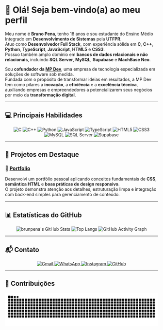 # 👋 Olá! Seja bem-vindo(a) ao meu perfil

Meu nome é **Bruno Pena**, tenho 18 anos e sou estudante do Ensino Médio Integrado em **Desenvolvimento de Sistemas** pela **UTFPR**.  
Atuo como **Desenvolvedor Full Stack**, com experiência sólida em **C**, **C++**, **Python**, **TypeScript**, **JavaScript**, **HTML5** e **CSS3**.  
Possuo também amplo domínio em **bancos de dados relacionais e não relacionais**, incluindo **SQL Server**, **MySQL**, **Supabase** e **MachBase Neo**.

Sou **cofundador da [MP Dev](https://github.com/MP-Developing)**, uma empresa de tecnologia especializada em soluções de software sob medida.  
Fundada com o propósito de transformar ideias em resultados, a MP Dev tem como pilares a **inovação**, a **eficiência** e a **excelência técnica**, auxiliando empresas e empreendedores a potencializarem seus negócios por meio da **transformação digital**.

---

## 💻 Principais Habilidades

<div align="center">
    <img src="https://cdn.jsdelivr.net/gh/devicons/devicon/icons/c/c-original.svg" width="40" height="40" alt="C"/>
    <img src="https://cdn.jsdelivr.net/gh/devicons/devicon/icons/cplusplus/cplusplus-original.svg" width="40" height="40" alt="C++"/>
    <img src="https://cdn.jsdelivr.net/gh/devicons/devicon/icons/python/python-original.svg" width="40" height="40" alt="Python"/>
    <img src="https://cdn.jsdelivr.net/gh/devicons/devicon/icons/javascript/javascript-original.svg" width="40" height="40" alt="JavaScript"/>
    <img src="https://cdn.jsdelivr.net/gh/devicons/devicon/icons/typescript/typescript-original.svg" width="40" height="40" alt="TypeScript"/>
    <img src="https://cdn.jsdelivr.net/gh/devicons/devicon/icons/html5/html5-original.svg" width="40" height="40" alt="HTML5"/>
    <img src="https://cdn.jsdelivr.net/gh/devicons/devicon/icons/css3/css3-original.svg" width="40" height="40" alt="CSS3"/>
    <img src="https://cdn.jsdelivr.net/gh/devicons/devicon/icons/mysql/mysql-original.svg" width="40" height="40" alt="MySQL"/>
    <img src="https://cdn.jsdelivr.net/gh/devicons/devicon/icons/microsoftsqlserver/microsoftsqlserver-plain.svg" width="40" height="40" alt="SQL Server"/>
    <img src="https://cdn.jsdelivr.net/gh/devicons/devicon/icons/supabase/supabase-original.svg" width="40" height="40" alt="Supabase"/>
</div>

---

## 🚀 Projetos em Destaque

### 🔹 [Portfolio](https://portfolio-gray-eta-50.vercel.app/)
Desenvolvi um portfólio pessoal aplicando conceitos fundamentais de **CSS**, **semântica HTML** e **boas práticas de design responsivo**.  
O projeto demonstra atenção aos detalhes, estruturação limpa e integração com back-end simples para gerenciamento de conteúdo.


---

## 📊 Estatísticas do GitHub

<div align="center">
  
  ![brunpena's GitHub Stats](https://github-readme-stats.vercel.app/api?username=brunpena&show_icons=true&theme=github_dark&hide_border=true)
  ![Top Langs](https://github-readme-stats.vercel.app/api/top-langs/?username=brunpena&layout=compact&theme=github_dark&hide_border=true)
  ![GitHub Activity Graph](https://github-readme-activity-graph.vercel.app/graph?username=brunpena&theme=github-compact&hide_border=true)

</div>

---

## 📬 Contato

<div align="center">
  <a href="mailto:brunopena454@gmail.com">
    <img src="https://img.icons8.com/fluency/48/gmail-new.png" alt="Gmail"/>
  </a>
  <a href="https://wa.me/5544997371077" target="_blank">
    <img src="https://img.icons8.com/color/48/whatsapp--v1.png" alt="WhatsApp"/>
  </a>
  <a href="https://www.instagram.com/brunpena01" target="_blank">
    <img src="https://img.icons8.com/fluency/48/instagram-new.png" alt="Instagram"/>
  </a>
  <a href="https://github.com/brunpena" target="_blank">
    <img src="https://img.icons8.com/material-rounded/48/ffffff/github.png" alt="GitHub"/>
  </a>
</div>

---

## 🐍 Contribuições

<div align="center">

  ![snake gif](https://raw.githubusercontent.com/brunpena/brunpena/output/github-snake-dark.svg)

</div>
